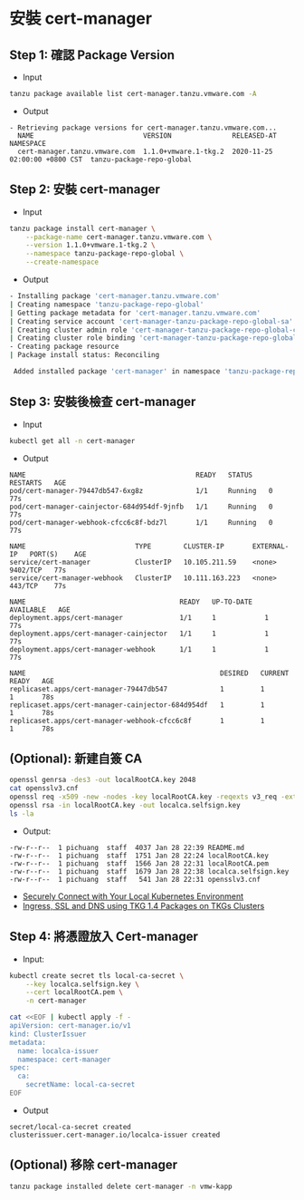 # 安裝 cert-manager
## Step 1: 確認 Package Version
- Input
```bash
tanzu package available list cert-manager.tanzu.vmware.com -A
```

- Output
```
- Retrieving package versions for cert-manager.tanzu.vmware.com...
  NAME                           VERSION               RELEASED-AT                    NAMESPACE
  cert-manager.tanzu.vmware.com  1.1.0+vmware.1-tkg.2  2020-11-25 02:00:00 +0800 CST  tanzu-package-repo-global
```

## Step 2: 安裝 cert-manager
- Input
```bash
tanzu package install cert-manager \
    --package-name cert-manager.tanzu.vmware.com \
    --version 1.1.0+vmware.1-tkg.2 \
    --namespace tanzu-package-repo-global \
    --create-namespace
```

- Output
```bash
- Installing package 'cert-manager.tanzu.vmware.com'
| Creating namespace 'tanzu-package-repo-global'
| Getting package metadata for 'cert-manager.tanzu.vmware.com'
| Creating service account 'cert-manager-tanzu-package-repo-global-sa'
| Creating cluster admin role 'cert-manager-tanzu-package-repo-global-cluster-role'
| Creating cluster role binding 'cert-manager-tanzu-package-repo-global-cluster-rolebinding'
- Creating package resource
| Package install status: Reconciling

 Added installed package 'cert-manager' in namespace 'tanzu-package-repo-global'
```

## Step 3: 安裝後檢查 cert-manager
- Input
```bash
kubectl get all -n cert-manager
```

- Output
```
NAME                                          READY   STATUS    RESTARTS   AGE
pod/cert-manager-79447db547-6xg8z             1/1     Running   0          77s
pod/cert-manager-cainjector-684d954df-9jnfb   1/1     Running   0          77s
pod/cert-manager-webhook-cfcc6c8f-bdz7l       1/1     Running   0          77s

NAME                           TYPE        CLUSTER-IP       EXTERNAL-IP   PORT(S)    AGE
service/cert-manager           ClusterIP   10.105.211.59    <none>        9402/TCP   77s
service/cert-manager-webhook   ClusterIP   10.111.163.223   <none>        443/TCP    77s

NAME                                      READY   UP-TO-DATE   AVAILABLE   AGE
deployment.apps/cert-manager              1/1     1            1           77s
deployment.apps/cert-manager-cainjector   1/1     1            1           77s
deployment.apps/cert-manager-webhook      1/1     1            1           77s

NAME                                                DESIRED   CURRENT   READY   AGE
replicaset.apps/cert-manager-79447db547             1         1         1       78s
replicaset.apps/cert-manager-cainjector-684d954df   1         1         1       78s
replicaset.apps/cert-manager-webhook-cfcc6c8f       1         1         1       78s
```

## (Optional): 新建自簽 CA
```bash
openssl genrsa -des3 -out localRootCA.key 2048
cat opensslv3.cnf
openssl req -x509 -new -nodes -key localRootCA.key -reqexts v3_req -extensions v3_ca -config opensslv3.cnf -sha256 -days 1825 -out localRootCA.pem
openssl rsa -in localRootCA.key -out localca.selfsign.key
ls -la
```

- Output:
```
-rw-r--r--  1 pichuang  staff  4037 Jan 28 22:39 README.md
-rw-r--r--  1 pichuang  staff  1751 Jan 28 22:24 localRootCA.key
-rw-r--r--  1 pichuang  staff  1566 Jan 28 22:31 localRootCA.pem
-rw-r--r--  1 pichuang  staff  1679 Jan 28 22:38 localca.selfsign.key
-rw-r--r--  1 pichuang  staff   541 Jan 28 22:31 opensslv3.cnf
```

- [Securely Connect with Your Local Kubernetes Environment](https://tanzu.vmware.com/developer/blog/securely-connect-with-your-local-kubernetes-environment/)
- [Ingress, SSL and DNS using TKG 1.4 Packages on TKGs Clusters](https://www.definit.co.uk/2021/12/ingress-ssl-and-dns-using-tkg-1.4-packages-on-tkgs-clusters/)

## Step 4: 將憑證放入 Cert-manager
- Input:
```bash
kubectl create secret tls local-ca-secret \
    --key localca.selfsign.key \
    --cert localRootCA.pem \
    -n cert-manager

cat <<EOF | kubectl apply -f -
apiVersion: cert-manager.io/v1
kind: ClusterIssuer
metadata:
  name: localca-issuer
  namespace: cert-manager
spec:
  ca:
    secretName: local-ca-secret
EOF
```

- Output
```
secret/local-ca-secret created
clusterissuer.cert-manager.io/localca-issuer created
```

## (Optional) 移除 cert-manager
```bash
tanzu package installed delete cert-manager -n vmw-kapp
```